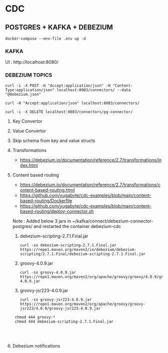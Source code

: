 # CDC

## POSTGRES + KAFKA + DEBEZIUM

```shell
docker-compose --env-file .env up -d
```

### KAFKA

UI : http://localhost:8080/

### DEBEZIUM TOPICS

```shell
curl -i -X POST -H "Accept:application/json" -H "Content-Type:application/json" localhost:8083/connectors/ --data "@debezium.json"

curl -H "Accept:application/json" localhost:8083/connectors/

curl -i -X DELETE localhost:8083/connectors/pg-connector/
```

1. Key Convertor
2. Value Convertor
3. Skip schema from key and value structs
4. Transformations
   - https://debezium.io/documentation/reference/2.7/transformations/index.html
5. Content based routing
   - https://debezium.io/documentation/reference/2.7/transformations/content-based-routing.html
   - https://github.com/yugabyte/cdc-examples/blob/main/content-based-routing/Dockerfile
   - https://github.com/yugabyte/cdc-examples/blob/main/content-based-routing/deploy-connector.sh

   Note : Added below 3 jars in ~/kafka/connect/debezium-connector-postgres/ and restarted the container debezium-cdc
   1. debezium-scripting-2.7.1.Final.jar 
      ```shell
      curl -so debezium-scripting-2.7.1.Final.jar https://repo1.maven.org/maven2/io/debezium/debezium-scripting/2.7.1.Final/debezium-scripting-2.7.1.Final.jar
      ```
   2. groovy-4.0.9.jar
      ```shell
      curl -so groovy-4.0.9.jar  https://repo1.maven.org/maven2/org/apache/groovy/groovy/4.0.9/groovy-4.0.9.jar
      ```
   3. groovy-jsr223-4.0.9.jar
      ```shell
      curl -so groovy-jsr223-4.0.9.jar  https://repo1.maven.org/maven2/org/apache/groovy/groovy-jsr223/4.0.9/groovy-jsr223-4.0.9.jar
      ```
   ```shell
    chmod 444 groovy-*
    chmod 444 debezium-scripting-2.7.1.Final.jar
   ```
   <br></br>
6. Debezium notifications